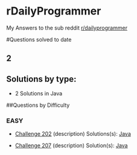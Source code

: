 # rDailyProgrammer
My Answers to the sub reddit [r/dailyprogrammer](http://www.reddit.com/r/dailyprogrammer/)

#Questions solved to date
## 2
## Solutions by type:
* 2 Solutions in Java

##Questions by Difficulty

### EASY

* [Challenge 202](http://www.reddit.com/r/dailyprogrammer/comments/2w84hl/20150216_challenge_202_easy_i_am_bender_please/) (description) Solutions(s): [Java](https://github.com/penguindustin/rDailyProgrammer/blob/master/Easy/Challenge202.java)

* [Challenge 207](http://www.reddit.com/r/dailyprogrammer/comments/2zyipu/20150323_challenge_207_easy_bioinformatics_1_dna/) (description) Solution(s): [Java](https://github.com/penguindustin/rDailyProgrammer/blob/master/Easy/Challenge207.java)

